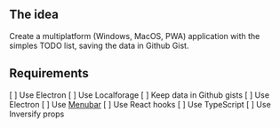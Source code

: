 ## The idea
Create a multiplatform (Windows, MacOS, PWA) application with the simples TODO list, saving the data in Github Gist.

## Requirements
[ ] Use Electron
[ ] Use Localforage
[ ] Keep data in Github gists
[ ] Use Electron
[ ] Use [Menubar](https://github.com/maxogden/menubar)
[ ] Use React hooks
[ ] Use TypeScript
[ ] Use Inversify props
